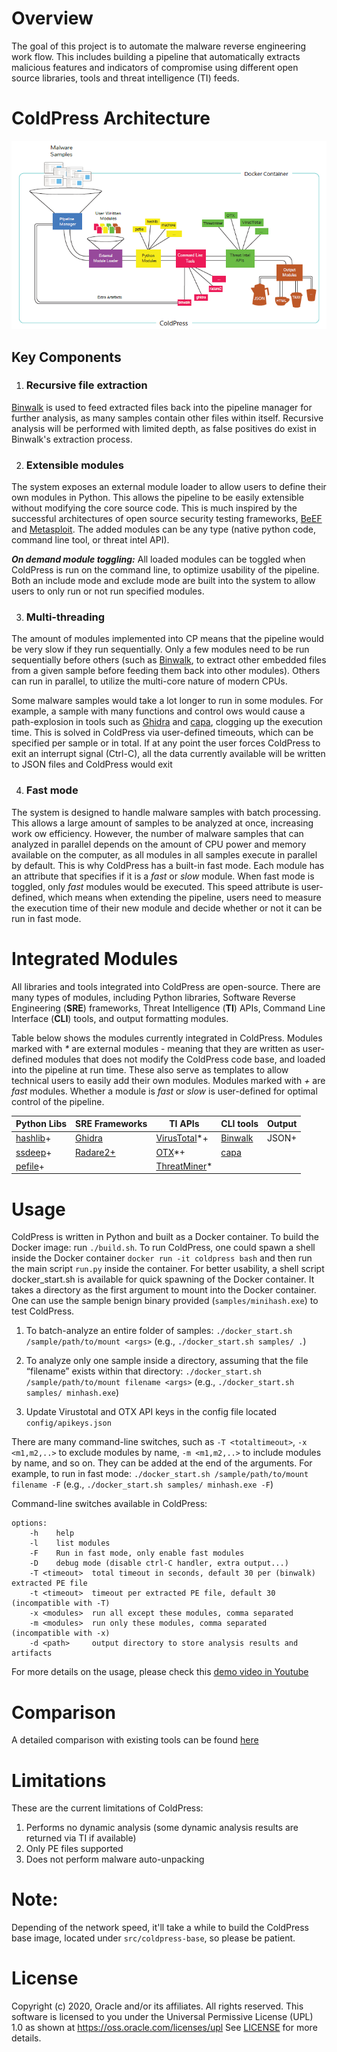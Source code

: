 # Overview

The goal of this project is to automate the malware reverse engineering work flow. This includes building a pipeline that automatically extracts malicious features and indicators of compromise using different open source libraries, tools and threat intelligence (TI) feeds.
  
    

# ColdPress Architecture

![ColdPress architecture](./docs/image/coldpress_architecture.png?raw=true)
  
## Key Components

1. ### Recursive file extraction
[Binwalk](https://github.com/ReFirmLabs/binwalk) is used to feed extracted files back into the pipeline manager for further analysis, as many samples contain other files within itself. Recursive analysis will be performed with limited depth, as false positives do exist in Binwalk's extraction process.

2. ### Extensible modules
The system exposes an external module loader to allow users to define their own modules in Python. This allows the pipeline to be easily extensible without modifying the core source code. This is much inspired by the successful architectures of open source security testing frameworks, [BeEF](https://github.com/beefproject/beef) and [Metasploit](https://github.com/rapid7/metasploit-framework). The added modules can be any type (native python code, command line tool, or threat intel API).

**_On demand module toggling:_** All loaded modules can be toggled when ColdPress is run on the command line, to optimize usability of the pipeline. Both an include mode and exclude mode are built into the system to allow users to only run or not run specified modules.

3. ### Multi-threading
The amount of modules implemented into CP means that the pipeline would be very slow if they run sequentially. Only a few modules need to be run sequentially before others (such as [Binwalk](https://github.com/ReFirmLabs/binwalk), to extract other embedded files from a given sample before feeding them back into other modules). Others can run in parallel, to utilize the multi-core nature
of modern CPUs. 

Some malware samples would take a lot longer to run in some modules. For example, a sample with many functions and control 
ows would cause a path-explosion in tools such as [Ghidra](https://github.com/NationalSecurityAgency/ghidra) and [capa](https://github.com/fireeye/capa), clogging up the execution time. This is solved in ColdPress via user-defined timeouts, which can be specified per sample or in total. If at any point the user forces ColdPress to exit an interrupt signal (Ctrl-C), all the data currently available will be written to JSON files and ColdPress would exit

4. ### Fast mode
The system is designed to handle malware samples with batch processing. This allows a large amount of samples to be analyzed at once, increasing work ow efficiency. However, the number of malware samples that can analyzed in parallel depends on the amount of CPU power and memory available on the computer, as all modules in all samples execute in parallel by default. This is why ColdPress has a built-in fast mode. Each module has an attribute that specifies if it is a _fast_ or _slow_ module. When fast mode is toggled, only _fast_ modules would be executed. This speed attribute is user-defined, which means when extending the pipeline, users need to measure the execution time of their new module
and decide whether or not it can be run in fast mode.
  
    
# Integrated Modules

All libraries and tools integrated into ColdPress are open-source. There are many types of modules, including Python libraries, Software Reverse Engineering (**SRE**) frameworks, Threat Intelligence (**TI**) APIs, Command Line Interface (**CLI**) tools, and output formatting modules.

Table below shows the modules currently integrated in ColdPress. Modules marked with _*_ are external modules - meaning that they are written as user-defined modules that does not modify the ColdPress code base, and loaded into the pipeline at run time. These also serve as templates to allow technical users to easily add their own modules. Modules marked with _+_ are _fast_ modules. Whether a module is _fast_ or _slow_ is user-defined for optimal control of the pipeline.

| Python Libs | SRE Frameworks | TI APIs | CLI tools | Output |
| --- | --- | --- | --- | --- |
| [hashlib](https://github.com/python/cpython/blob/master/Lib/hashlib.py)+ | [Ghidra](https://github.com/NationalSecurityAgency/ghidra) | [VirusTotal](https://www.virustotal.com/gui/home/upload)*+ | [Binwalk](https://github.com/ReFirmLabs/binwalk) | JSON+ |
| [ssdeep](https://github.com/ssdeep-project/ssdeep)+ | [Radare2+](https://github.com/radareorg/radare2) | [OTX](https://github.com/AlienVault-OTX/OTX-Python-SDK)*+ | [capa](https://github.com/fireeye/capa) | |
| [pefile](https://github.com/erocarrera/pefile)+ | | [ThreatMiner](https://www.threatminer.org/)* | | |

  
    
# Usage

ColdPress is written in Python and built as a Docker container. To build the Docker image: run `./build.sh`. To run ColdPress, one could spawn a shell inside the Docker container `docker run -it coldpress bash` and then run the main script `run.py` inside the container. For better usability, a shell script docker_start.sh is available for quick spawning of the Docker container. It takes a directory as the first argument to mount into the Docker container. One can use the sample benign binary provided (`samples/minihash.exe`) to test ColdPress.

   
1. To batch-analyze an entire folder of samples: 
```./docker_start.sh /sample/path/to/mount <args>``` (e.g., `./docker_start.sh samples/ .`)
  
2. To analyze only one sample inside a directory, assuming that the file “filename” exists within that directory: 
```./docker_start.sh /sample/path/to/mount filename <args>``` (e.g., `./docker_start.sh samples/ minhash.exe`)

3. Update Virustotal and OTX API keys in the config file located `config/apikeys.json`
  
There are many command-line switches, such as `-T <totaltimeout>`, `-x <m1,m2,..>` to exclude modules by name, `-m <m1,m2,..>` to include modules by name, and so on. They can be added at the end of the arguments. For example, to run in fast mode: ```./docker_start.sh /sample/path/to/mount filename -F``` (e.g., `./docker_start.sh samples/ minhash.exe -F`)

Command-line switches available in ColdPress:
```
options:
	-h    help
	-l    list modules
	-F    Run in fast mode, only enable fast modules
	-D    debug mode (disable ctrl-C handler, extra output...)
	-T <timeout>  total timeout in seconds, default 30 per (binwalk) extracted PE file
	-t <timeout>  timeout per extracted PE file, default 30 (incompatible with -T)
	-x <modules>  run all except these modules, comma separated
	-m <modules>  run only these modules, comma separated (incompatible with -x)
	-d <path>     output directory to store analysis results and artifacts
```

For more details on the usage, please check this [demo video in Youtube](https://youtu.be/2sHmEU6NAGg)

# Comparison

A detailed comparison with existing tools can be found [here](./docs/comparison.md) 

# Limitations

These are the current limitations of ColdPress:
1. Performs no dynamic analysis (some dynamic analysis results are returned via TI if available)
2. Only PE files supported
3. Does not perform malware auto-unpacking

# Note:

Depending of the network speed, it'll take a while to build the ColdPress base image, located under `src/coldpress-base`, so please be patient. 

# License
Copyright (c)  2020, Oracle and/or its affiliates.  All rights reserved.
This software is licensed to you under the Universal Permissive License (UPL) 1.0 as shown at https://oss.oracle.com/licenses/upl
See [LICENSE](LICENSE) for more details.